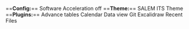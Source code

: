 ==**Config:**==
Software Acceleration off
==**Theme:**==
SALEM
ITS Theme
==**Plugins:**==
Advance tables
Calendar
Data view
Git
Excalidraw
Recent Files